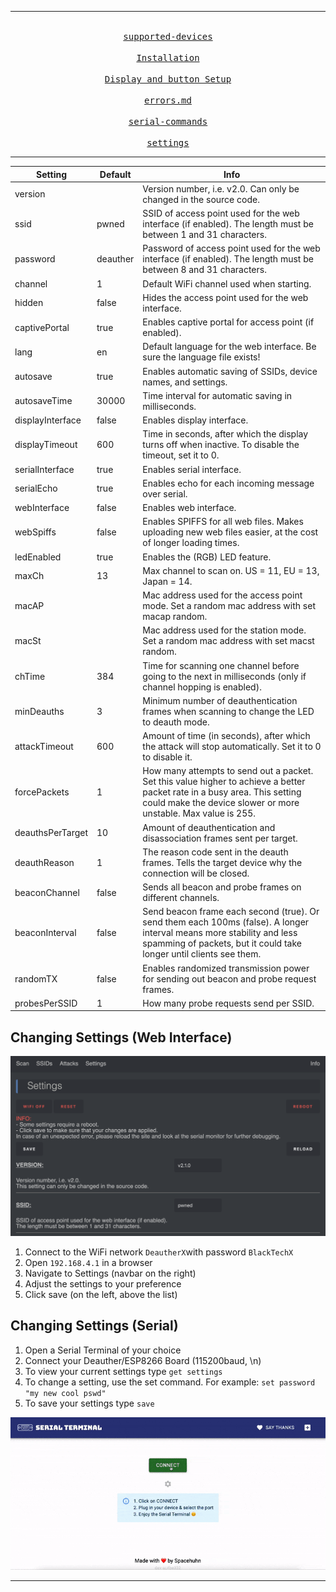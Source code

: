 ___
<div align="center">
    <kbd>
        <br>
        <a href="../diy/supported-devices.md">supported-devices</a>
        <br>
    </kbd>
    <kbd>
        <br>
        <a href="../diy/installation-bin.md">Installation</a>
        <br>
    </kbd>
    <kbd>
        <br>
        <a href="../diy/display-setup.md">Display and button Setup</a>
        <br>
    </kbd>
    <kbd>
        <br>
        <a href="../diy/errors.md">errors.md</a>
        <br>
    </kbd>
    <kbd>
        <br>
        <a href="../usage/serial-commands.md">serial-commands</a>
        <br>
    </kbd>
    <kbd>
        <br>
        <a href="../usage/settings.md">settings</a>
        <br>
    </kbd>
</div>

___


| Setting          | Default                                                                                     | Info                                                                                                                                                                                         |
|------------------|---------------------------------------------------------------------------------------------|----------------------------------------------------------------------------------------------------------------------------------------------------------------------------------------------|
| version         | | Version number, i.e. v2.0. Can only be changed in the source code.                          |
| ssid             | pwned                                                                                       | SSID of access point used for the web interface (if enabled). The length must be between 1 and 31 characters.                                                                                |
| password         | deauther                                                                                    | Password of access point used for the web interface (if enabled). The length must be between 8 and 31 characters.                                                                            |
| channel          | 1                                                                                           | Default WiFi channel used when starting.                                                                                                                                                     |
| hidden           | false                                                                                       | Hides the access point used for the web interface.                                                                                                                                           |
| captivePortal    | true                                                                                        | Enables captive portal for access point (if enabled).                                                                                                                                        |
| lang             | en                                                                                          | Default language for the web interface. Be sure the language file exists!                                                                                                                    |
| autosave         | true                                                                                        | Enables automatic saving of SSIDs, device names, and settings.                                                                                                                               |
| autosaveTime     | 30000                                                                                       | Time interval for automatic saving in milliseconds.                                                                                                                                          |
| displayInterface | false                                                                                       | Enables display interface.                                                                                                                                                                   |
| displayTimeout   | 600                                                                                         | Time in seconds, after which the display turns off when inactive. To disable the timeout, set it to 0.                                                                                       |
| serialInterface  | true                                                                                        | Enables serial interface.                                                                                                                                                                    |
| serialEcho       | true                                                                                        | Enables echo for each incoming message over serial.                                                                                                                                          |
| webInterface     | false                                                                                       | Enables web interface.                                                                                                                                                                       |
| webSpiffs        | false                                                                                       | Enables SPIFFS for all web files. Makes uploading new web files easier, at the cost of longer loading times.                                                                                 |
| ledEnabled       | true                                                                                        | Enables the (RGB) LED feature.                                                                                                                                                               |
| maxCh            | 13                                                                                          | Max channel to scan on. US = 11, EU = 13, Japan = 14.                                                                                                                                        |
| macAP            | | Mac address used for the access point mode. Set a random mac address with set macap random. |
| macSt            | | Mac address used for the station mode. Set a random mac address with set macst random.      |
| chTime           | 384                                                                                         | Time for scanning one channel before going to the next in milliseconds (only if channel hopping is enabled).                                                                                 |
| minDeauths       | 3                                                                                           | Minimum number of deauthentication frames when scanning to change the LED to deauth mode.                                                                                                    |
| attackTimeout    | 600                                                                                         | Amount of time (in seconds), after which the attack will stop automatically. Set it to 0 to disable it.                                                                                      |
| forcePackets     | 1                                                                                           | How many attempts to send out a packet. Set this value higher to achieve a better packet rate in a busy area. This setting could make the device slower or more unstable. Max value is 255.  |
| deauthsPerTarget | 10                                                                                          | Amount of deauthentication and disassociation frames sent per target.                                                                                                                        |
| deauthReason     | 1                                                                                           | The reason code sent in the deauth frames. Tells the target device why the connection will be closed.                                                                                        |
| beaconChannel    | false                                                                                       | Sends all beacon and probe frames on different channels.                                                                                                                                     |
| beaconInterval   | false                                                                                       | Send beacon frame each second (true). Or send them each 100ms (false). A longer interval means more stability and less spamming of packets, but it could take longer until clients see them. |
| randomTX         | false                                                                                       | Enables randomized transmission power for sending out beacon and probe request frames.                                                                                                       |
| probesPerSSID    | 1                                                                                           | How many probe requests send per SSID.                                                                                                                                                       |

## Changing Settings (Web Interface)

![ESP8266 Deauther Settings page](/img/usage/settings1.png)

1. Connect to the WiFi network `DeautherX`with password `BlackTechX`
2. Open `192.168.4.1` in a browser
3. Navigate to Settings (navbar on the right)
4. Adjust the settings to your preference
5. Click save (on the left, above the list)

## Changing Settings (Serial)


1. Open a Serial Terminal of your choice
2. Connect your Deauther/ESP8266 Board (115200baud, \n)
3. To view your current settings type `get settings`
4. To change a setting, use the set command. For example: `set password "my new cool pswd"`
5. To save your settings type `save`

![Deauther Settings via Serial](/img/usage/settings2.gif)

___

